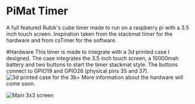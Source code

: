 # PiMat Timer
A full featured Rubik's cube timer made to run on a raspberry pi with a 3.5 inch touch screen. Inspiration taken from the stackmat timer for the
hardware and from csTimer for the software.

#Hardware
This timer is made to integrate with a 3d printed case I designed. The case integrates the 3.5 inch touch screen, a 10000mah battery and two buttons to start the timer stackmat style. The buttons connect to GPIO19 and GPIO26 (physical pins 35 and 37).
![3d printed case for the 3b+](https://i.imgur.com/IAsu6mP.jpg)
More information about the hardware will come soon.


![Main 3x3 screen](https://i.imgur.com/ArSZ5a5.png)

